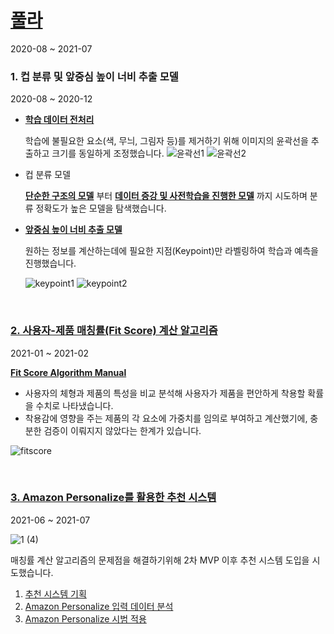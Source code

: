 # [풀라](https://poola.co.kr/)
2020-08 ~ 2021-07

### 1. 컵 분류 및 앞중심 높이 너비 추출 모델
2020-08 ~ 2020-12

- **[학습 데이터 전처리](https://github.com/sonsoowon/poola-ai/blob/master/Image_Preprocess.ipynb)**

  학습에 불필요한 요소(색, 무늬, 그림자 등)를 제거하기 위해 이미지의 윤곽선을 추출하고 크기를 동일하게 조정했습니다.
  ![윤곽선1](https://user-images.githubusercontent.com/55790232/195974520-1c3ef7d8-4666-413e-a200-0b6e1fd50559.png)
  ![윤곽선2](https://user-images.githubusercontent.com/55790232/195974517-94ce7220-2f59-4636-ae6c-76d0b956075f.png)
  
- 컵 분류 모델

  **[단순한 구조의 모델](https://github.com/sonsoowon/poola-ai/blob/master/Simple_Cup_Classification.ipynb)** 부터 **[데이터 증강 및 사전학습을 진행한 모델](https://github.com/sonsoowon/poola-ai/blob/master/Complex_Cup_Classification.ipynb)** 까지 시도하며 분류 정확도가 높은 모델을 탐색했습니다.

- **[앞중심 높이 너비 추출 모델](https://github.com/sonsoowon/poola-ai/blob/master/Keypoint_Prediction.ipynb)**

  원하는 정보를 계산하는데에 필요한 지점(Keypoint)만 라벨링하여 학습과 예측을 진행했습니다.
  
  ![keypoint1](https://user-images.githubusercontent.com/55790232/195974522-641f281f-6289-4f13-bde3-70566d4ba732.png)
  ![keypoint2](https://user-images.githubusercontent.com/55790232/195974524-c79d3e21-ed0c-4fd5-810b-c541939f63dc.png)

<br/>

### [2. 사용자-제품 매칭률(Fit Score) 계산 알고리즘](https://github.com/sonsoowon/poola-ai/blob/master/Fit_Score_Algorithm.ipynb)
2021-01 ~ 2021-02

**[Fit Score Algorithm Manual](https://glaze-breadfruit-31f.notion.site/Fit-Score-Algorithm-Manual-8eda341793f44a71a4814a4a3e1095ec)**

- 사용자의 체형과 제품의 특성을 비교 분석해 사용자가 제품을 편안하게 착용할 확률을 수치로 나타냈습니다.
- 착용감에 영향을 주는 제품의 각 요소에 가중치를 임의로 부여하고 계산했기에, 충분한 검증이 이뤄지지 않았다는 한계가 있습니다.

![fitscore](https://user-images.githubusercontent.com/55790232/195974799-6c9ffbe5-39b5-418a-896c-232d90d0df03.png)

<br/>

### [3. Amazon Personalize를 활용한 추천 시스템](https://glaze-breadfruit-31f.notion.site/Amazon-Personalize-Manual-84985f2ad8854491879ef25c89ae6877)
2021-06 ~ 2021-07

![1 (4)](https://user-images.githubusercontent.com/55790232/195975800-5083b709-206d-4907-a77c-1a9cfa2b7941.png)

매칭률 계산 알고리즘의 문제점을 해결하기위해 2차 MVP 이후 추천 시스템 도입을 시도했습니다.

1. [추천 시스템 기획](https://glaze-breadfruit-31f.notion.site/W4-fbe22e9ab78244f89e69443ed2ee8d39)
2. [Amazon Personalize 입력 데이터 분석](https://glaze-breadfruit-31f.notion.site/Amazon-Personalize-Input-W5-f1cf3d99486d45e59ed27c7fd20d4443)
3. [Amazon Personalize 시범 적용](https://glaze-breadfruit-31f.notion.site/Amazon-Personalize-W6-a28cab2fc6d442b9b5072f60e35c7e30)
